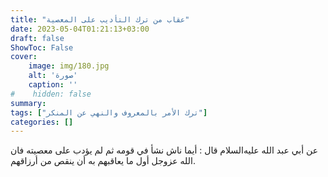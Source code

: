 ```yaml
---
title: "عقاب من ترك التأديب على المعصية"
date: 2023-05-04T01:21:13+03:00
draft: false
ShowToc: False
cover:
    image: img/180.jpg
    alt: 'صورة'
    caption: ''
#    hidden: false
summary: 
tags: ["ترك الأمر بالمعروف والنهي عن المنكر"]
categories: []
---
```

عن أبي عبد الله عليه‌السلام
قال : أيما ناش نشأ في قومه ثم لم يؤدب على معصيته فان الله عزوجل
أول ما يعاقبهم به أن ينقص من أرزاقهم.

